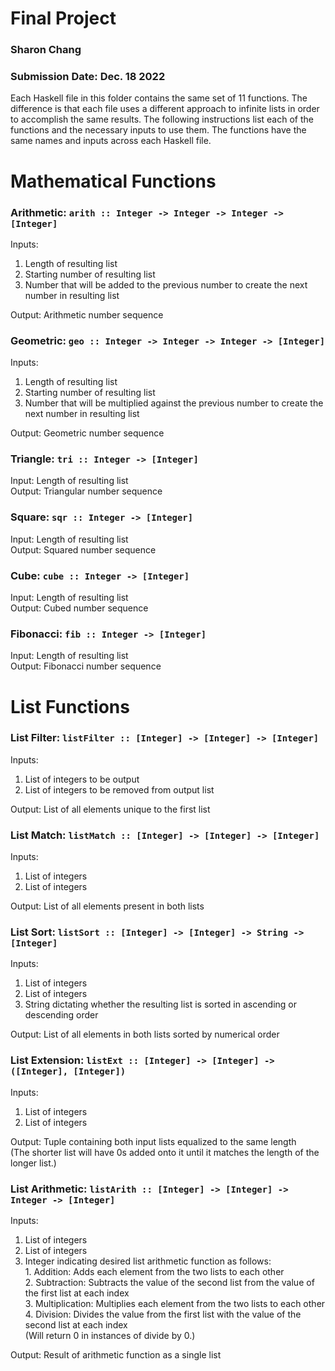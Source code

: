 # Final Project

### Sharon Chang
### Submission Date: Dec. 18 2022

Each Haskell file in this folder contains the same set of 11 functions. The difference is that each file uses a different approach to infinite lists in order to accomplish the same results. The following instructions list each of the functions and the necessary inputs to use them. The functions have the same names and inputs across each Haskell file.

# Mathematical Functions
### Arithmetic: ```arith :: Integer -> Integer -> Integer -> [Integer]```

Inputs:
  1. Length of resulting list
  2. Starting number of resulting list
  3. Number that will be added to the previous number to create the next number in resulting list

Output: Arithmetic number sequence

### Geometric: ```geo :: Integer -> Integer -> Integer -> [Integer]```
Inputs:
  1. Length of resulting list
  2. Starting number of resulting list
  3. Number that will be multiplied against the previous number to create the next number in resulting list

Output: Geometric number sequence

### Triangle: ```tri :: Integer -> [Integer]```
Input: Length of resulting list <br />
Output: Triangular number sequence

### Square: ```sqr :: Integer -> [Integer]```
Input: Length of resulting list <br />
Output: Squared number sequence

### Cube: ```cube :: Integer -> [Integer]```
Input: Length of resulting list <br />
Output: Cubed number sequence

### Fibonacci: ```fib :: Integer -> [Integer]```
Input: Length of resulting list <br />
Output: Fibonacci number sequence

# List Functions

### List Filter: ```listFilter :: [Integer] -> [Integer] -> [Integer]```
Inputs:
  1. List of integers to be output
  2. List of integers to be removed from output list

Output: List of all elements unique to the first list 

### List Match: ```listMatch :: [Integer] -> [Integer] -> [Integer]```
Inputs:
  1. List of integers
  2. List of integers

Output: List of all elements present in both lists

### List Sort: ```listSort :: [Integer] -> [Integer] -> String -> [Integer]```
Inputs:
  1. List of integers
  2. List of integers
  3. String dictating whether the resulting list is sorted in ascending or descending order

Output: List of all elements in both lists sorted by numerical order

### List Extension: ```listExt :: [Integer] -> [Integer] -> ([Integer], [Integer])```
Inputs:
  1. List of integers
  2. List of integers

Output: Tuple containing both input lists equalized to the same length <br />
(The shorter list will have 0s added onto it until it matches the length of the longer list.)

### List Arithmetic: ```listArith :: [Integer] -> [Integer] -> Integer -> [Integer]```
Inputs:
  1. List of integers
  2. List of integers
  3. Integer indicating desired list arithmetic function as follows: <br />
    1. Addition: Adds each element from the two lists to each other <br />
    2. Subtraction: Subtracts the value of the second list from the value of the first list at each index <br />
    3. Multiplication: Multiplies each element from the two lists to each other <br />
    4. Division: Divides the value from the first list with the value of the second list at each index <br />
    (Will return 0 in instances of divide by 0.)

Output: Result of arithmetic function as a single list